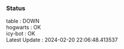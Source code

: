 ### Status


table : DOWN  
hogwarts : OK  
icy-bot : OK  
Latest Update : 2024-02-20 22:06:48.413537
